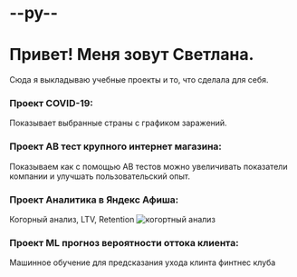 # --py--

# Привет! Меня зовут Светлана.

Сюда я выкладываю учебные проекты и то, что сделала для себя.

### Проект COVID-19:
Показывает выбранные страны с графиком заражений.

### Проект AB тест крупного интернет магазина:
Показываем как с помощью АВ тестов можно увеличивать показатели компании и улучшать пользовательский опыт.

### Проект Аналитика в Яндекс Афиша:
Когорный анализ, LTV, Retention
<img src="https://yadi.sk/i/kxeeZ9BCsd7kyg" alt="когортный анализ" />

### Проект ML прогноз вероятности оттока клиента:
Машинное обучение для предсказания ухода клинта финтнес клуба
